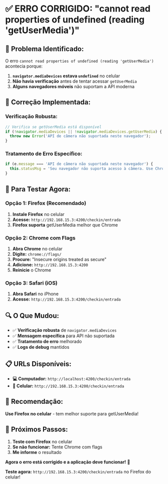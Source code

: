 # ✅ **ERRO CORRIGIDO: "cannot read properties of undefined (reading 'getUserMedia')"**

## 🎯 **Problema Identificado:**

O erro `cannot read properties of undefined (reading 'getUserMedia')` acontecia porque:

1. **`navigator.mediaDevices` estava `undefined`** no celular
2. **Não havia verificação** antes de tentar acessar `getUserMedia`
3. **Alguns navegadores móveis** não suportam a API moderna

## 🔧 **Correção Implementada:**

### **Verificação Robusta:**
```typescript
// Verifica se getUserMedia está disponível
if (!navigator.mediaDevices || !navigator.mediaDevices.getUserMedia) {
  throw new Error('API de câmera não suportada neste navegador');
}
```

### **Tratamento de Erro Específico:**
```typescript
if (e.message === 'API de câmera não suportada neste navegador') {
  this.statusMsg = 'Seu navegador não suporta acesso à câmera. Use Chrome, Firefox ou Safari.';
}
```

## 📱 **Para Testar Agora:**

### **Opção 1: Firefox (Recomendado)**
1. **Instale Firefox** no celular
2. **Acesse:** `http://192.168.15.3:4200/checkin/entrada`
3. **Firefox suporta** getUserMedia melhor que Chrome

### **Opção 2: Chrome com Flags**
1. **Abra Chrome** no celular
2. **Digite:** `chrome://flags/`
3. **Procure:** "Insecure origins treated as secure"
4. **Adicione:** `http://192.168.15.3:4200`
5. **Reinicie** o Chrome

### **Opção 3: Safari (iOS)**
1. **Abra Safari** no iPhone
2. **Acesse:** `http://192.168.15.3:4200/checkin/entrada`

## 🔍 **O Que Mudou:**

- ✅ **Verificação robusta** de `navigator.mediaDevices`
- ✅ **Mensagem específica** para API não suportada
- ✅ **Tratamento de erro** melhorado
- ✅ **Logs de debug** mantidos

## 📋 **URLs Disponíveis:**

- **💻 Computador:** `http://localhost:4200/checkin/entrada`
- **📱 Celular:** `http://192.168.15.3:4200/checkin/entrada`

## 🚀 **Recomendação:**

**Use Firefox no celular** - tem melhor suporte para getUserMedia!

## 🎯 **Próximos Passos:**

1. **Teste com Firefox** no celular
2. **Se não funcionar:** Tente Chrome com flags
3. **Me informe** o resultado

**Agora o erro está corrigido e a aplicação deve funcionar!** 🎉

**Teste agora:** `http://192.168.15.3:4200/checkin/entrada` no Firefox do celular!
